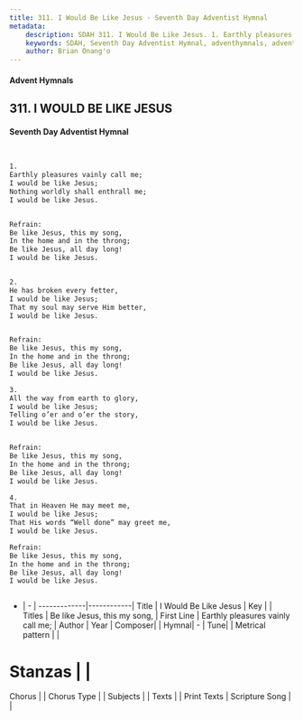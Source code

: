 ```yaml
---
title: 311. I Would Be Like Jesus - Seventh Day Adventist Hymnal
metadata:
    description: SDAH 311. I Would Be Like Jesus. 1. Earthly pleasures vainly call me; I would be like Jesus; Nothing worldly shall enthrall me; I would be like Jesus. 
    keywords: SDAH, Seventh Day Adventist Hymnal, adventhymnals, advent hymnals, I Would Be Like Jesus, Earthly pleasures vainly call me; ,Be like Jesus, this my song,
    author: Brian Onang'o
---
```


#### Advent Hymnals
## 311. I WOULD BE LIKE JESUS
#### Seventh Day Adventist Hymnal

```txt


1.
Earthly pleasures vainly call me;
I would be like Jesus;
Nothing worldly shall enthrall me;
I would be like Jesus.


Refrain:
Be like Jesus, this my song,
In the home and in the throng;
Be like Jesus, all day long!
I would be like Jesus.


2.
He has broken every fetter,
I would be like Jesus;
That my soul may serve Him better,
I would be like Jesus.


Refrain:
Be like Jesus, this my song,
In the home and in the throng;
Be like Jesus, all day long!
I would be like Jesus.

3.
All the way from earth to glory,
I would be like Jesus;
Telling o’er and o’er the story,
I would be like Jesus.


Refrain:
Be like Jesus, this my song,
In the home and in the throng;
Be like Jesus, all day long!
I would be like Jesus.

4.
That in Heaven He may meet me,
I would be like Jesus;
That His words “Well done” may greet me,
I would be like Jesus.

Refrain:
Be like Jesus, this my song,
In the home and in the throng;
Be like Jesus, all day long!
I would be like Jesus.



```

- |   -  |
-------------|------------|
Title | I Would Be Like Jesus |
Key |  |
Titles | Be like Jesus, this my song, |
First Line | Earthly pleasures vainly call me; |
Author | 
Year | 
Composer|  |
Hymnal|  - |
Tune|  |
Metrical pattern | |
# Stanzas |  |
Chorus |  |
Chorus Type |  |
Subjects |  |
Texts |  |
Print Texts | 
Scripture Song |  |
  
